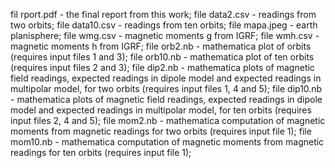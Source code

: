 fil rport.pdf - the final report from this work;
file data2.csv - readings from two orbits;
file data10.csv - readings from ten orbits;
file mapa.jpeg - earth planisphere;
file wmg.csv - magnetic moments g from IGRF;
file wmh.csv - magnetic moments h from IGRF;
file orb2.nb - mathematica plot of orbits (requires input files 1 and 3);
file orb10.nb - mathematica plot of ten orbits (requires input files 2 and 3);
file dip2.nb - mathematica plots of magnetic field readings, expected readings in dipole model and expected readings in multipolar model, for two orbits (requires input files 1, 4 and 5);
file dip10.nb - mathematica plots of magnetic field readings, expected readings in dipole model and expected readings in multipolar model, for ten orbits (requires input files 2, 4 and 5);
file mom2.nb - mathematica computation of magnetic moments from magnetic readings for two orbits (requires input file 1);
file mom10.nb - mathematica computation of magnetic moments from magnetic readings for ten orbits (requires input file 1);
